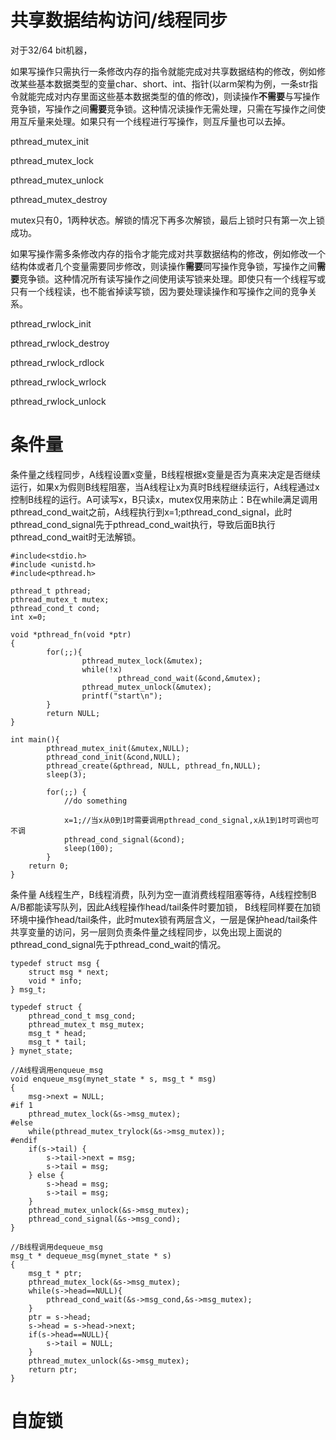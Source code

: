 # 共享数据结构访问/线程同步



对于32/64 bit机器，





如果写操作只需执行一条修改内存的指令就能完成对共享数据结构的修改，例如修改某些基本数据类型的变量char、short、int、指针(以arm架构为例，一条str指令就能完成对内存里面这些基本数据类型的值的修改)，则读操作**不需要**与写操作竞争锁，写操作之间**需要**竞争锁。这种情况读操作无需处理，只需在写操作之间使用互斥量来处理。如果只有一个线程进行写操作，则互斥量也可以去掉。

pthread_mutex_init

pthread_mutex_lock

pthread_mutex_unlock

pthread_mutex_destroy

mutex只有0，1两种状态。解锁的情况下再多次解锁，最后上锁时只有第一次上锁成功。









如果写操作需多条修改内存的指令才能完成对共享数据结构的修改，例如修改一个结构体或者几个变量需要同步修改，则读操作**需要**同写操作竞争锁，写操作之间**需要**竞争锁。这种情况所有读写操作之间使用读写锁来处理。即使只有一个线程写或只有一个线程读，也不能省掉读写锁，因为要处理读操作和写操作之间的竞争关系。

pthread_rwlock_init

pthread_rwlock_destroy

pthread_rwlock_rdlock

pthread_rwlock_wrlock

pthread_rwlock_unlock







# 条件量

条件量之线程同步，A线程设置x变量，B线程根据x变量是否为真来决定是否继续运行，如果x为假则B线程阻塞，当A线程让x为真时B线程继续运行，A线程通过x控制B线程的运行。A可读写x，B只读x，mutex仅用来防止：B在while满足调用pthread_cond_wait之前，A线程执行到x=1;pthread_cond_signal，此时pthread_cond_signal先于pthread_cond_wait执行，导致后面B执行pthread_cond_wait时无法解锁。

    #include<stdio.h>
    #include <unistd.h>
    #include<pthread.h>
    
    pthread_t pthread;
    pthread_mutex_t mutex;
    pthread_cond_t cond;
    int x=0;
    
    void *pthread_fn(void *ptr)
    {
            for(;;){
                    pthread_mutex_lock(&mutex);
                    while(!x)
                            pthread_cond_wait(&cond,&mutex);
                    pthread_mutex_unlock(&mutex);
                    printf("start\n");
            }
            return NULL;
    }
    
    int main(){
            pthread_mutex_init(&mutex,NULL);
            pthread_cond_init(&cond,NULL);
            pthread_create(&pthread, NULL, pthread_fn,NULL);
            sleep(3);
    		
    		for(;;) {
    			//do something
    
                x=1;//当x从0到1时需要调用pthread_cond_signal,x从1到1时可调也可不调
                pthread_cond_signal(&cond);
                sleep(100);
    		}
        return 0;
    }




条件量  A线程生产，B线程消费，队列为空一直消费线程阻塞等待，A线程控制B     A/B都能读写队列，因此A线程操作head/tail条件时要加锁， B线程同样要在加锁环境中操作head/tail条件，此时mutex锁有两层含义，一层是保护head/tail条件共享变量的访问，另一层则负责条件量之线程同步，以免出现上面说的pthread_cond_signal先于pthread_cond_wait的情况。

```
typedef struct msg {
    struct msg * next;
    void * info;
} msg_t;

typedef struct {
    pthread_cond_t msg_cond;
    pthread_mutex_t msg_mutex;
    msg_t * head;
    msg_t * tail;
} mynet_state;

//A线程调用enqueue_msg
void enqueue_msg(mynet_state * s, msg_t * msg)
{
    msg->next = NULL;
#if 1
    pthread_mutex_lock(&s->msg_mutex);
#else
	while(pthread_mutex_trylock(&s->msg_mutex));
#endif
    if(s->tail) {
        s->tail->next = msg;
        s->tail = msg;
    } else {
        s->head = msg;
        s->tail = msg;
    }
    pthread_mutex_unlock(&s->msg_mutex);
    pthread_cond_signal(&s->msg_cond);
}

//B线程调用dequeue_msg
msg_t * dequeue_msg(mynet_state * s)
{
    msg_t * ptr;
    pthread_mutex_lock(&s->msg_mutex);
    while(s->head==NULL){
        pthread_cond_wait(&s->msg_cond,&s->msg_mutex);
    }
    ptr = s->head;
    s->head = s->head->next;
    if(s->head==NULL){
        s->tail = NULL;
    }
    pthread_mutex_unlock(&s->msg_mutex);
    return ptr;
}
```





# 自旋锁